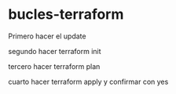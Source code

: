 # bucles-terraform

Primero hacer el update

segundo hacer terraform init

tercero hacer terraform plan

cuarto hacer terraform apply y confirmar con yes
